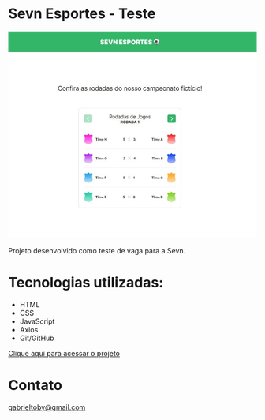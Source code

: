 # Sevn Esportes - Teste

![preview](./src/images/preview.JPG)

Projeto desenvolvido como teste de vaga para a Sevn.

# Tecnologias utilizadas:
- HTML
- CSS
- JavaScript
- Axios
- Git/GitHub

[Clique aqui para acessar o projeto](https://axlbr.github.io/sevn-esportes-teste/)

# Contato
gabrieltoby@gmail.com
